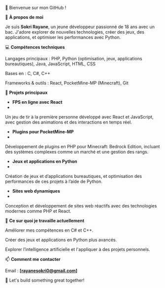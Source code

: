 👋 Bienvenue sur mon GitHub !

📖 **À propos de moi**

Je suis **Sokri Rayane**, un jeune développeur passionné de 18 ans avec un bac. J'adore explorer de nouvelles technologies, créer des jeux, des applications, et optimiser les performances avec Python.

💻 **Compétences techniques**

Langages principaux : PHP, Python (optimisation, jeux, applications bureautiques), Java, JavaScript, HTML, CSS

Bases en : C, C#, C++

Frameworks & outils : React, PocketMine-MP (Minecraft), Git

🌟 **Projets principaux**

 - **FPS en ligne avec React**
 - 
Un jeu de tir à la première personne développé avec React et JavaScript, avec gestion des animations et des interactions en temps réel.

 - **Plugins pour PocketMine-MP**
 - 
Développement de plugins en PHP pour Minecraft: Bedrock Edition, incluant des systèmes complexes comme un marché et une gestion des rangs.

 - **Jeux et applications en Python**
 - 
Création de jeux et d’applications bureautiques, et optimisation des performances de ces projets à l’aide de Python.

 - **Sites web dynamiques**
 - 
Conception et développement de sites web réactifs avec des technologies modernes comme PHP et React.

  🔧 **Ce sur quoi je travaille actuellement**
  
Améliorer mes compétences en C# et C++.

Créer des jeux et applications en Python plus avancés.

Explorer l’intelligence artificielle et l'appliquer à des projets personnels.

  📫 **Comment me contacter**
  
Email : **[rayanesokri0@gmail.com]**

  🚀 Let's build something great together!
